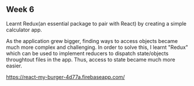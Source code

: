 Week 6
-------------------------------------------------------------------------------------------------------------------------------
Learnt Redux(an essential package to pair with React) by creating a simple calculator app.

As the application grew bigger, finding ways to access objects became much more complex and challenging. In order to solve this, I learnt "Redux" which can be used to implement reducers to dispatch state/objects throughtout files in the app. Thus, access to state became much more easier.

https://react-my-burger-4d77a.firebaseapp.com/
